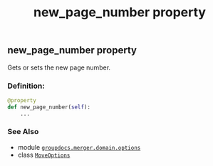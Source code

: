 ﻿---
title: new_page_number property
second_title: GroupDocs.Merger for Python via .NET API References
description: 
type: docs
url: /python-net/groupdocs.merger.domain.options/moveoptions/new_page_number/
is_root: false
weight: 30
---

## new_page_number property


Gets or sets the new page number.
### Definition:
```python
@property
def new_page_number(self):
    ...
```

### See Also
* module [`groupdocs.merger.domain.options`](../../)
* class [`MoveOptions`](/merger/python-net/groupdocs.merger.domain.options/moveoptions)
